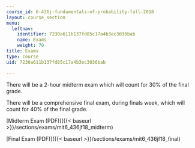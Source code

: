 ```yaml
---
course_id: 6-436j-fundamentals-of-probability-fall-2018
layout: course_section
menu:
  leftnav:
    identifier: 7230a611b137fd85c17a4b3ec3036bab
    name: Exams
    weight: 70
title: Exams
type: course
uid: 7230a611b137fd85c17a4b3ec3036bab

---
```


There will be a 2-hour midterm exam which will count for 30% of the final grade.

There will be a comprehensive final exam, during finals week, which will count for 40% of the final grade.

[Midterm Exam (PDF)]({{< baseurl >}}/sections/exams/mit6_436jf18_midterm)

[Final Exam (PDF)]({{< baseurl >}}/sections/exams/mit6_436jf18_final)